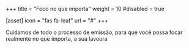 +++
title = "Foco no que importa"
weight = 10
#disabled = true

[asset]
  icon = "fas fa-leaf"
  url = "#"
+++

Cuidamos de todo o processo de emissão, para que você possa focar realmente no que importa, a sua lavoura